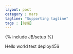 ```yaml
---
layout: post
category : mars
tagline: "Supporting tagline"
tags : [前端]
---
```

{% include JB/setup %}

Hello world test deploy456